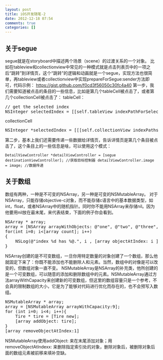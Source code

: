 ```yaml
---
layout: post
title: iOS开发随笔-2
date: 2012-12-18 07:54
comments: true
categories: []
---
```

<h2>关于segue</h2>
segue就是在storyboard中描述两个场景（scene）的过渡关系的一个对象。
比如在tableview和collectionview中常见的一种模式就是点击列表页中的一项之后“跳转”到详情页，这个“跳转”的逻辑和动画就是一个segue，实现方法也很简单，再tableview或者collectionview中实现prepareForSegue:sender方法即可，代码示例：
<a href="https://gist.github.com/f0cd3f56050c30fc4a40">https://gist.github.com/f0cd3f56050c30fc4a40</a>
第一步，我们需要知道被点击的条目的一些信息，比如是第几个tableCell被点击了，或者第几个collectionCell被点击了：
tableCell：
<pre>// get the selected index
NSInteger selectedIndex = [[self.tableView indexPathForSelectedRow] row];</pre>
collectionCell
<pre>NSInteger *selectedIndex = [[[self.collectionView indexPathsForSelectedItems] objectAtIndex:0] row];</pre>
第二步，基本上我们还需要传递一些数据给详情页，告诉详情页是第几个条目被点击了，这个条目上的一些信息是啥，可以使用这个模式：
<pre><code>DetailViewController *detailViewController = [segue destinationViewController]; //获取目标控制器 detailViewController.image = image; //数据传递</code></pre>
<h2>关于数组</h2>
数组有两种，一种是不可变的NSArray，另一种是可变的NSMutableArray。
对于NSArray，只能存储objective-c对象，而不能存储c语言中的基本数据类型，如int，float，或者NSArray中的随机指针。同时你不能用NSArray来存储nil。因为他要用nil放在最末尾，来代表结束，下面的例子你会看到。
<pre>NSArray * array;
array = [NSArray arrayWithObjects: @"one", @"two", @"three", nill];
for(int i=0; i&lt;[array count]; i++)
{
    NSLog(@"index %d has %@.", i , [array objectAtIndex: i ]);
}</pre>
NSArray创建的是不可变数组，一旦你用特定数量的对象创建了一个数组，那么他就固定下来了：你既不能添加也不能删除人和元素。当然，数组中的对像是可以改变的，但数组对象一直不变。
NSMutableArray是NSArray的补充类，他所创建的是一个可变数组，可以随意的添加和删除数组中的元素。NSMutableArray通过方法arrayWithCapacity来创建新的可变数组，但这里的数组容量只是一个参考，不会真的限制数组的大小，它是为了能够对代码进行优化而存在的，也不会预写入数组。
<pre>NSMutableArray * array;
array = [NSMutableArray arrayWithCapacity:9];
for (int i=0; i&lt;4; i++){
    Tire * tire = [Tire new];
    [array addObject: tire];
}
[array removeObjectAtIndex:1]</pre>
NSMutableArray使用addObject: 来在末尾添加对象；用removeObjectAtIndexx: 来删除指定索引处的对象，删除对象后，被删除对象后面的数组元素被前移来填补空缺。
